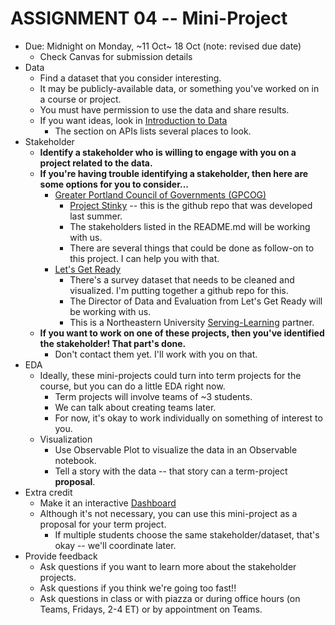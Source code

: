 
# ASSIGNMENT 04 -- Mini-Project

* Due: Midnight on Monday, ~11 Oct~ 18 Oct (note: revised due date)
  * Check Canvas for submission details
* Data
  * Find a dataset that you consider interesting.
  * It may be publicly-available data, or something you've worked on in a course or project.
  * You must have permission to use the data and share results. 
  * If you want ideas, look in [Introduction to Data](https://observablehq.com/@observablehq/introduction-to-data)
    * The section on APIs lists several places to look.
* Stakeholder
  * **Identify a stakeholder who is willing to engage with you on a project related to the data.**
  * **If you're having trouble identifying a stakeholder, then here are some options for you to consider...**
    * [Greater Portland Council of Governments (GPCOG)](https://www.gpcog.org/)
      * [Project Stinky](https://github.com/ds5110/stinky) -- this is the github repo that was developed last summer.
      * The stakeholders listed in the README.md will be working with us.
      * There are several things that could be done as follow-on to this project. I can help you with that.
    * [Let's Get Ready](https://letsgetready.org/)
      * There's a survey dataset that needs to be cleaned and visualized. I'm putting together a github repo for this.
      * The Director of Data and Evaluation from Let's Get Ready will be working with us.
      * This is a Northeastern University [Serving-Learning](https://communityengagement.northeastern.edu/programs/service-learning/) partner.
  * **If you want to work on one of these projects, then you've identified the stakeholder! That part's done.**
    * Don't contact them yet. I'll work with you on that.
* EDA
  * Ideally, these mini-projects could turn into term projects for the course, but you can do a little EDA right now.
    * Term projects will involve teams of ~3 students.
    * We can talk about creating teams later.
    * For now, it's okay to work individually on something of interest to you.
  * Visualization
    * Use Observable Plot to visualize the data in an Observable notebook.
    * Tell a story with the data -- that story can a term-project **proposal**.
* Extra credit
  * Make it an interactive [Dashboard](https://observablehq.com/@mbostock/dashboard)
  * Although it's not necessary, you can use this mini-project as a proposal for your term project.
    * If multiple students choose the same stakeholder/dataset, that's okay -- we'll coordinate later.
* Provide feedback
  * Ask questions if you want to learn more about the stakeholder projects.
  * Ask questions if you think we're going too fast!!
  * Ask questions in class or with piazza or during office hours (on Teams, Fridays, 2-4 ET) or by appointment on Teams.

